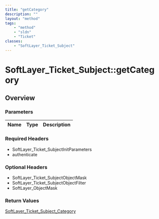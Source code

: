 ```yaml
---
title: "getCategory"
description: ""
layout: "method"
tags:
    - "method"
    - "sldn"
    - "Ticket"
classes:
    - "SoftLayer_Ticket_Subject"
---
```

# SoftLayer_Ticket_Subject::getCategory
## Overview 


### Parameters 
|Name | Type | Description |
| --- | --- | --- |


### Required Headers
* SoftLayer_Ticket_SubjectInitParameters
* authenticate

### Optional Headers
* SoftLayer_Ticket_SubjectObjectMask
* SoftLayer_Ticket_SubjectObjectFilter
* SoftLayer_ObjectMask

### Return Values
<a href='/reference/datatypes/SoftLayer_Ticket_Subject_Category'>SoftLayer_Ticket_Subject_Category </a>
